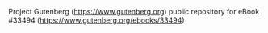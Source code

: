 Project Gutenberg (https://www.gutenberg.org) public repository for eBook #33494 (https://www.gutenberg.org/ebooks/33494)
